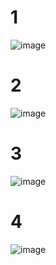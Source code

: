 # 1
![image](https://user-images.githubusercontent.com/59621706/194018014-6bfba013-9f31-4974-8cd5-d26c12ac8593.png)
# 2
![image](https://user-images.githubusercontent.com/59621706/194482734-6dbf6124-3cab-4026-877a-618b5c172e3f.png)
# 3
![image](https://user-images.githubusercontent.com/59621706/194483130-7c61eecd-ce0e-452b-9fde-b2e1a937db57.png)
# 4
![image](https://user-images.githubusercontent.com/59621706/194483594-7ec2e59f-7367-471e-b5a1-c489b7ecfcbb.png)

